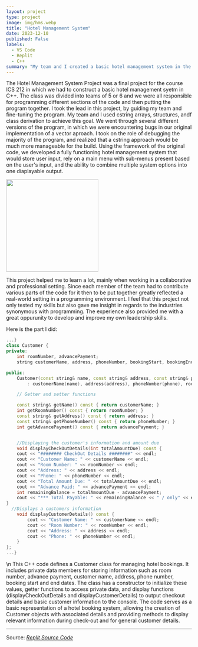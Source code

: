 ```yaml
---
layout: project
type: project
image: img/hms.webp
title: "Hotel Management System"
date: 2023-12-10
published: False
labels:
  - VS Code
  - Replit
  - C++
summary: "My team and I created a basic hotel management system in the language of C++ for a final project, displaying our capabilities and skills from the course."
---
```



  The Hotel Management System Project was a final project for the course ICS 212 in which we had to construct a basic hotel management syetm in C++. The class was divided into teams of 5 or 6 and we were all responsible for programming different sections of the code and then putting the program together. I took the lead in this project, by guiding my team and fine-tuning the program. My team and I used cstring arrays, structures, andf class derivation to achieve this goal. We went through several different versions of the program, in which we were encountering bugs in our original implementation of a vector aproach. I took on the role of debugging the majority of the program, and realized that a cstring approach would be much more manageable for the build. Using the framework of the original code, we developed a fully functioning hotel management system that would store user input, rely on a main menu with sub-menus present based on the user's input, and the ability to combine multiple system options into one diaplayable output.

<img width="250px" 
     class="rounded float-start pe-4" 
     src="../img/hotelmanagement/hotel-managementstock.jpeg" >

  This project helped me to learn a lot, mainly when working in a collaborative and professional setting. Since each member of the team had to contribute various parts of the code for it then to be put together greatly reflected a real-world setting in a programming environment. I feel that this project not only tested my skills but also gave me insight in regards to the industries synonymous with programming. The experience also provided me with a great oppurunity to develop and improve my own leadership skills.

Here is the part I did:

```cpp
...}
class Customer {
private:
    int roomNumber, advancePayment;
    string customerName, address, phoneNumber, bookingStart, bookingEnd;

public:
    Customer(const string& name, const string& address, const string& phone, int roomNumber, const string& bookingStart, const string& bookingEnd, int advancePayment)
        : customerName(name), address(address), phoneNumber(phone), roomNumber(roomNumber), bookingStart(bookingStart), bookingEnd(bookingEnd), advancePayment(advancePayment){} //constructor

    // Getter and setter functions

    const string& getName() const { return customerName; }
    int getRoomNumber() const { return roomNumber; }
    const string& getAddress() const { return address; }
    const string& getPhoneNumber() const { return phoneNumber; }
    int getAdvancePayment() const { return advancePayment; }


    //Displaying the customer's information and amount due
    void displayCheckOutDetails(int totalAmountDue) const {
    cout << "######## CheckOut Details ########" << endl;
    cout << "Customer Name: " << customerName << endl;
    cout << "Room Number: " << roomNumber << endl;
    cout << "Address: " << address << endl;
    cout << "Phone: " << phoneNumber << endl;
    cout << "Total Amount Due: " << totalAmountDue << endl;
    cout << "Advance Paid: " << advancePayment << endl;
    int remainingBalance = totalAmountDue - advancePayment;
    cout << "*** Total Payable: " << remainingBalance << " / only" << endl;
}
  //Displays a customers information 
    void displayCustomerDetails() const {
        cout << "Customer Name: " << customerName << endl;
        cout << "Room Number: " << roomNumber << endl;
        cout << "Address: " << address << endl;
        cout << "Phone: " << phoneNumber << endl;
    }
};
...}
```
\n 
This C++ code defines a Customer class for managing hotel bookings. It includes private data members for storing information such as room number, advance payment, customer name, address, phone number, booking start and end dates. The class has a constructor to initialize these values, getter functions to access private data, and display functions (displayCheckOutDetails and displayCustomerDetails) to output checkout details and basic customer information to the console. The code serves as a basic representation of a hotel booking system, allowing the creation of Customer objects with associated details and providing methods to display relevant information during check-out and for general customer details.
<hr>
Source: <a href="https://replit.com/@ortigosa/Hotel#main.cpp"><i>Replit Source Code</i></a>
